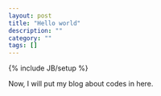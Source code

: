 ```yaml
---
layout: post
title: "Hello world"
description: ""
category: ""
tags: []
---
```

{% include JB/setup %}

Now, I will put my blog about codes in here.
